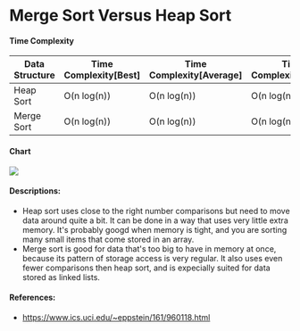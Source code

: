 # Merge Sort Versus Heap Sort

#### Time Complexity
| Data Structure | Time Complexity[Best] | Time Complexity[Average] | Time Complexity[Worst] |
| ------------- | ------------- | ------------- | ------------- |
| Heap Sort | O(n log(n)) |  O(n log(n)) | O(n log(n)) |
| Merge Sort | O(n log(n)) |  O(n log(n)) | O(n log(n)) |

#### Chart
![](https://i.imgur.com/FArPPAx.png)

#### Descriptions:
* Heap sort uses close to the right number comparisons but need to move data around quite a bit. It can be done in a way that uses very little extra memory. It's probably googd when memory is tight, and you are sorting many small items that come stored in an array.
* Merge sort is good for data that's too big to have in memory at once, because its pattern of storage access is very regular. It also uses even fewer comparisons then heap sort, and is expecially suited for data stored as linked lists.

#### References:
* https://www.ics.uci.edu/~eppstein/161/960118.html
